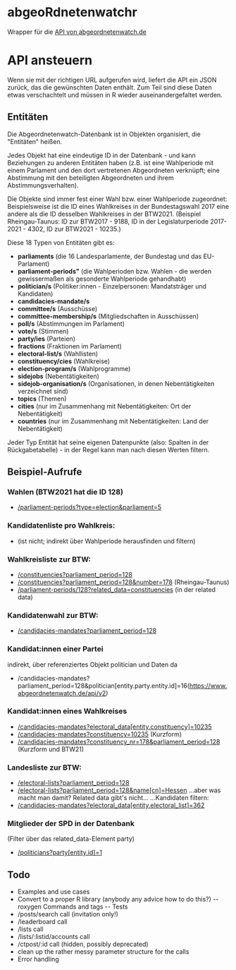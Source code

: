 # abgeoRdnetenwatchr
Wrapper für die [API von abgeordnetenwatch.de](https://abgeordnetenwatch.de/api)

# API ansteuern

Wenn sie mit der richtigen URL aufgerufen wird, liefert die API ein JSON zurück, das die gewünschten Daten enthält. Zum Teil sind diese Daten etwas verschachtelt und müssen in R wieder auseinandergefaltet werden. 

## Entitäten

Die Abgeordnetenwatch-Datenbank ist in Objekten organisiert, die "Entitäten" heißen. 

Jedes Objekt hat eine eindeutige ID in der Datenbank - und kann Beziehungen zu anderen Entitäten haben (z.B. ist eine Wahlperiode mit einem Parlament und den dort vertretenen Abgeordneten verknüpft; eine Abstimmung mit den beteiligten Abgeordneten und ihrem Abstimmungsverhalten). 

Die Objekte sind immer fest einer Wahl bzw. einer Wahlperiode zugeordnet: Beispielsweise ist die ID eines Wahlkreises in der Bundestagswahl 2017 eine andere als die ID desselben Wahlkreises in der BTW2021. (Beispiel Rheingau-Taunus: ID zur BTW2017 - 9188, ID in der Legislaturperiode 2017-2021 - 4302, ID zur BTW2021 - 10235.)

Diese 18 Typen von Entitäten gibt es: 

- **parliaments** (die 16 Landesparlamente, der Bundestag und das EU-Parlament)
- **parliament-periods"** (die Wahlperioden bzw. Wahlen - die werden gewissermaßen als gesonderte Wahlperiode gehandhabt)
- **politician/s** (Politiker:innen - Einzelpersonen: Mandatsträger und Kandidaten)
- **candidacies-mandate/s**
- **committee/s** (Ausschüsse)
- **committee-membership/s** (Mitgliedschaften in Ausschüssen)
- **poll/s** (Abstimmungen im Parlament)
- **vote/s** (Stimmen)
- **party/ies** (Parteien)
- **fractions** (Fraktionen im Parlament)
- **electoral-list/s** (Wahllisten)
- **constituency/cies** (Wahlkreise)
- **election-program/s** (Wahlprogramme)
- **sidejobs** (Nebentätigkeiten)
- **sidejob-organisation/s** (Organisationen, in denen Nebentätigkeiten verzeichnet sind)
- **topics** (Themen)
- **cities** (nur im Zusammenhang mit Nebentätigkeiten: Ort der Nebentätigkeit)
- **countries** (nur im Zusammenhang mit Nebentätigkeiten: Land der Nebentätigkeit)

Jeder Typ Entität hat seine eigenen Datenpunkte (also: Spalten in der Rückgabetabelle) - in der Regel kann man nach diesen Werten filtern. 

## Beispiel-Aufrufe

### Wahlen (BTW2021 hat die ID 128)
* [/parliament-periods?type=election&parliament=5](https://www.abgeordnetenwatch.de/api/v2/parliament-periods?type=election&parliament=5)

### Kandidatenliste pro Wahlkreis:
* (ist nicht; indirekt über Wahlperiode herausfinden und filtern)

### Wahlkreisliste zur BTW: 
* [/constituencies?parliament_period=128](https://www.abgeordnetenwatch.de/api/v2/constituencies?parliament_period=128)
* [/constituencies?parliament_period=128&number=178](https://www.abgeordnetenwatch.de/api/v2/constituencies?parliament_period=128&number=178) (Rheingau-Taunus)
* [/parliament-periods/128?related_data=constituencies](https://www.abgeordnetenwatch.de/api/v2/parliament-periods/128?related_data=constituencies) (in der related data)

### Kandidatenwahl zur BTW: 
* [/candidacies-mandates?parliament_period=128](https://www.abgeordnetenwatch.de/api/v2/candidacies-mandates?parliament_period=128)

### Kandidat:innen einer Partei
indirekt, über referenziertes Objekt politician und Daten da
* /candidacies-mandates?parliament_period=128&politician[entity.party.entity.id]=16(https://www.abgeordnetenwatch.de/api/v2)

### Kandidat:innen eines Wahlkreises
* [/candidacies-mandates?electoral_data[entity.constituency]=10235](https://www.abgeordnetenwatch.de/api/v2/candidacies-mandates?electoral_data[entity.constituency]=10235)
* [/candidacies-mandates?constituency=10235](https://www.abgeordnetenwatch.de/api/v2/candidacies-mandates?constituency=10235) (Kurzform)
* [/candidacies-mandates?constituency_nr=178&parliament_period=128](https://www.abgeordnetenwatch.de/api/v2/candidacies-mandates?constituency_nr=178&parliament_period=128) (Kurzform und BTW21)

### Landesliste zur BTW: 
* [/electoral-lists?parliament_period=128](https://www.abgeordnetenwatch.de/api/v2/electoral-lists?parliament_period=128)
* [/electoral-lists?parliament_period=128&name[cn]=Hessen](https://www.abgeordnetenwatch.de/api/v2/electoral-lists?parliament_period=128&name[cn]=Hessen)
...aber was macht man damit? Related data gibt's nicht...
...Kandidaten filtern: 
* [/candidacies-mandates?electoral_data[entity.electoral_list]=362](https://www.abgeordnetenwatch.de/api/v2/candidacies-mandates?electoral_data[entity.electoral_list]=362)

### Mitglieder der SPD in der Datenbank
(Filter über das related_data-Element party)
* [/politicians?party[entity.id]=1](https://www.abgeordnetenwatch.de/api/v2/politicians?party[entity.id]=1)

## Todo

- Examples and use cases
- Convert to a proper R library (anybody any advice how to do this?)
-- roxygen Commands and tags
-- Tests
- /posts/search call (invitation only!)
- /leaderboard call
- /lists call
- /lists/:listid/accounts call
- /ctpost/:id call (hidden, possibly deprecated)
- clean up the rather messy parameter structure for the calls
- Error handling
